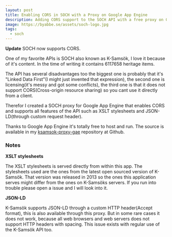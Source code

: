 ```yaml
---
layout: post
title: Enabling CORS in SOCH with a Proxy on Google App Engine
description: Adding CORS support to the SOCH API with a free proxy on Google App Engine
image: https://byabbe.se/assets/soch-logo.jpg
tags:
  - soch
---
```


**Update** SOCH now supports CORS.

One of my favorite APIs is SOCH also known as K-Sams&ouml;k, I love it because of it's content. In the time of writing it contains 6117658 heritage items. 

The API has several disadvantages too the biggest one is probably that it's "Linked Data First"(I might just invented that expression), the second one is licensing(it's messy and got some conflicts), the third one is that it does not support CORS(Cross-origin resource sharing) so you cant use it directly from a client.

Therefor I created a SOCH proxy for Google App Engine that enables CORS and supports all features of the API such as XSLT stylesheets and JSON-LD(through custom request header).

Thanks to Google App Engine it's totally free to host and run. The source is available in my [ksamsok-proxy-gae](https://github.com/Abbe98/ksamsok-proxy-gae/) repository at Github.

### Notes
 
 **XSLT stylesheets**

The XSLT stylesheets is served directly from within this app. The stylesheets used are the ones from the latest open sourced version of K-Sams&ouml;k. That version was released in 2013 so the ones this application serves might differ from the ones on K-Sams&ouml;ks servers. If you run into trouble please open a issue and I will look into it.

**JSON-LD**

K-Samsök supports JSON-LD through a custom HTTP header(Accept format), this is also available through this proxy. But in some rare cases it does not work, because all web browsers and web servers does not support HTTP headers with spacing. This issue exists with regular use of the K-Sams&ouml;k API too.
